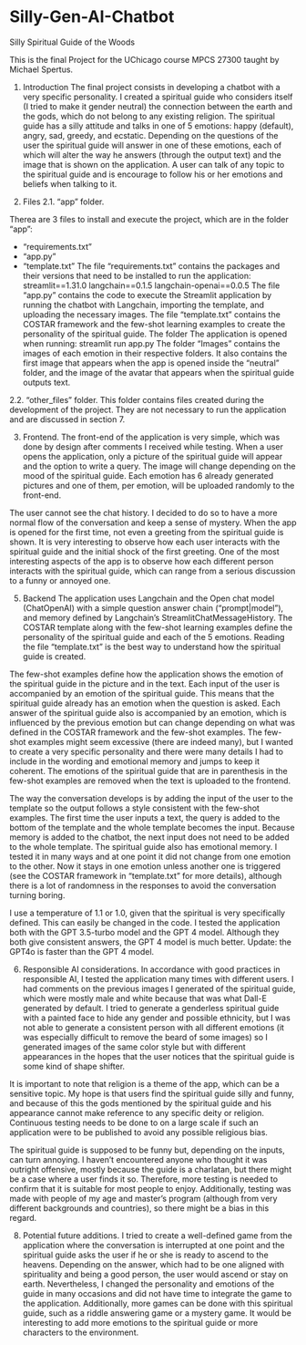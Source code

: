 # Silly-Gen-AI-Chatbot
Silly Spiritual Guide of the Woods

This is the final Project for the UChicago course MPCS 27300 taught by Michael Spertus. 

1.	Introduction 
The final project consists in developing a chatbot with a very specific personality. I created a spiritual guide who considers itself (I tried to make it gender neutral) the connection between the earth and the gods, which do not belong to any existing religion. The spiritual guide has a silly attitude and talks in one of 5 emotions: happy (default), angry, sad, greedy, and ecstatic. Depending on the questions of the user the spiritual guide will answer in one of these emotions, each of which will alter the way he answers (through the output text) and the image that is shown on the application. A user can talk of any topic to the spiritual guide and is encourage to follow his or her emotions and beliefs when talking to it.

3.	Files
2.1.	“app” folder.
  	
Therea are 3 files to install and execute the project, which are in the folder “app”: 
-	“requirements.txt”
-	“app.py”
-	“template.txt”
The file “requirements.txt” contains the packages and their versions that need to be installed to run the application:
streamlit==1.31.0
langchain==0.1.5
langchain-openai==0.0.5 
The file “app.py” contains the code to execute the Streamlit application by running the chatbot with Langchain, importing the template, and uploading the necessary images. 
The file “template.txt” contains the COSTAR framework and the few-shot learning examples to create the personality of the spiritual guide. 
The folder 
The application is opened when running:
	streamlit run app.py
The folder “Images” contains the images of each emotion in their respective folders. It also contains the first image that appears when the app is opened inside the “neutral” folder, and the image of the avatar that appears when the spiritual guide outputs text.

2.2.	“other_files” folder. 
This folder contains files created during the development of the project. They are not necessary to run the application and are discussed in section 7. 

3.	Frontend.
The front-end of the application is very simple, which was done by design after comments I received while testing. When a user opens the application, only a picture of the spiritual guide will appear and the option to write a query.  The image will change depending on the mood of the spiritual guide. Each emotion has 6 already generated pictures and one of them, per emotion, will be uploaded randomly to the front-end.

The user cannot see the chat history. I decided to do so to have a more normal flow of the conversation and keep a sense of mystery. When the app is opened for the first time, not even a greeting from the spiritual guide is shown. It is very interesting to observe how each user interacts with the spiritual guide and the initial shock of the first greeting. One of the most interesting aspects of the app is to observe how each different person interacts with the spiritual guide, which can range from a serious discussion to a funny or annoyed one.

5.	Backend
The application uses Langchain and the Open chat model (ChatOpenAI) with a simple question answer chain (“prompt|model”), and memory defined by Langchain’s StreamlitChatMessageHistory. The COSTAR template along with the few-shot learning examples define the personality of the spiritual guide and each of the 5 emotions. Reading the file “template.txt” is the best way to understand how the spiritual guide is created.

The few-shot examples define how the application shows the emotion of the spiritual guide in the picture and in the text. Each input of the user is accompanied by an emotion of the spiritual guide. This means that the spiritual guide already has an emotion when the question is asked. Each answer of the spiritual guide also is accompanied by an emotion, which is influenced by the previous emotion but can change depending on what was defined in the COSTAR framework and the few-shot examples. The few-shot examples might seem excessive (there are indeed many), but I wanted to create a very specific personality and there were many details I had to include in the wording and emotional memory and jumps to keep it coherent. The emotions of the spiritual guide that are in parenthesis in the few-shot examples are removed when the text is uploaded to the frontend. 

The way the conversation develops is by adding the input of the user to the template so the output follows a style consistent with the few-shot examples. The first time the user inputs a text, the query is added to the bottom of the template and the whole template becomes the input. Because memory is added to the chatbot, the next input does not need to be added to the whole template.
The spiritual guide also has emotional memory. I tested it in many ways and at one point it did not change from one emotion to the other. Now it stays in one emotion unless another one is triggered (see the COSTAR framework in “template.txt” for more details), although there is a lot of randomness in the responses to avoid the conversation turning boring. 

I use a temperature of 1.1 or 1.0, given that the spiritual is very specifically defined. This can easily be changed in the code. 
I tested the application both with the GPT 3.5-turbo model and the GPT 4 model. Although they both give consistent answers, the GPT 4 model is much better. Update: the GPT4o is faster than the GPT 4 model. 

6.	Responsible AI considerations. 
In accordance with good practices in responsible AI, I tested the application many times with different users. I had comments on the previous images I generated of the spiritual guide, which were mostly male and white because that was what Dall-E generated by default. I tried to generate a genderless spiritual guide with a painted face to hide any gender and possible ethnicity, but I was not able to generate a consistent person with all different emotions (it was especially difficult to remove the beard of some images) so I generated images of the same color style but with different appearances in the hopes that the user notices that the spiritual guide is some kind of shape shifter.

It is important to note that religion is a theme of the app, which can be a sensitive topic. My hope is that users find the spiritual guide silly and funny, and because of this the gods mentioned by the spiritual guide and his appearance cannot make reference to any specific deity or religion. Continuous testing needs to be done to on a large scale if such an application were to be published to avoid any possible religious bias. 

The spiritual guide is supposed to be funny but, depending on the inputs, can turn annoying. I haven’t encountered anyone who thought it was outright offensive, mostly because the guide is a charlatan, but there might be a case where a user finds it so. Therefore, more testing is needed to confirm that it is suitable for most people to enjoy. Additionally, testing was made with people of my age and master’s program (although from very different backgrounds and countries), so there might be a bias in this regard.

8.	Potential future additions.
I tried to create a well-defined game from the application where the conversation is interrupted at one point and the spiritual guide asks the user if he or she is ready to ascend to the heavens. Depending on the answer, which had to be one aligned with spirituality and being a good person, the user would ascend or stay on earth. Nevertheless, I changed the personality and emotions of the guide in many occasions and did not have time to integrate the game to the application.
Additionally, more games can be done with this spiritual guide, such as a riddle answering game or a mystery game. It would be interesting to add more emotions to the spiritual guide or more characters to the environment.
